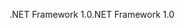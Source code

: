 <span data-ttu-id="20723-101">.NET Framework 1.0</span><span class="sxs-lookup"><span data-stu-id="20723-101">.NET Framework 1.0</span></span>